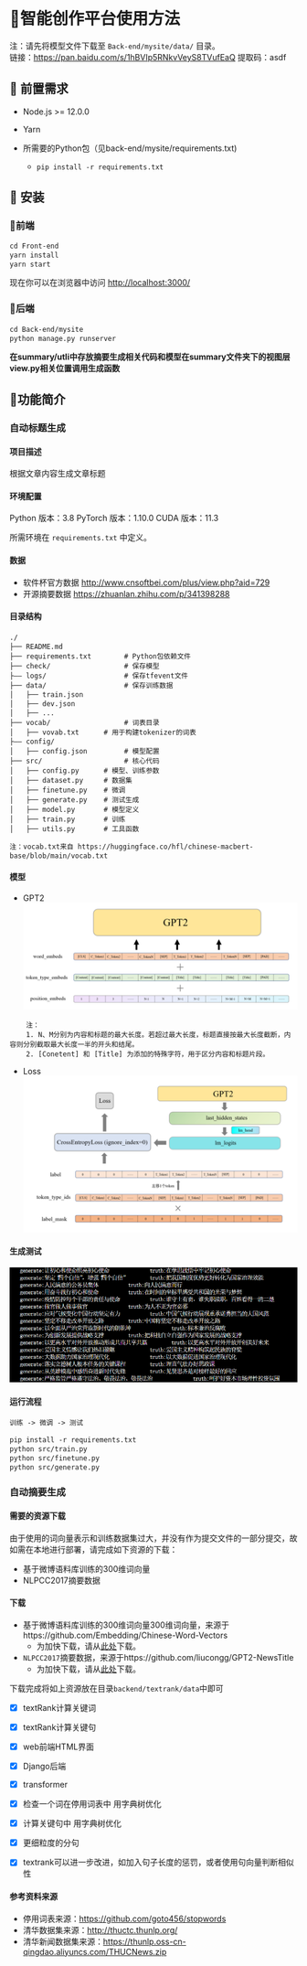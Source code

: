 # 🚀智能创作平台使用方法

注：请先将模型文件下载至 `Back-end/mysite/data/` 目录。<br>链接：https://pan.baidu.com/s/1hBVIp5RNkvVeyS8TVufEaQ  提取码：asdf

## 🎒 前置需求

- Node.js >= 12.0.0

- Yarn

- 所需要的Python包（见back-end/mysite/requirements.txt)

  - ```shell
    pip install -r requirements.txt
    ```

## 🍔 安装

### 🍟前端

```shell
cd Front-end
yarn install
yarn start
```

现在你可以在浏览器中访问 <http://localhost:3000/>

### 🍟后端

```shell
cd Back-end/mysite
python manage.py runserver
```

**在summary/utli中存放摘要生成相关代码和模型在summary文件夹下的视图层view.py相关位置调用生成函数**

## 🚀功能简介

### 自动标题生成

#### 项目描述

根据文章内容生成文章标题

#### 环境配置

Python 版本：3.8
PyTorch 版本：1.10.0
CUDA 版本：11.3

所需环境在 `requirements.txt` 中定义。

#### 数据

* 软件杯官方数据 http://www.cnsoftbei.com/plus/view.php?aid=729
* 开源摘要数据 https://zhuanlan.zhihu.com/p/341398288

#### 目录结构

```
./
├── README.md
├── requirements.txt        # Python包依赖文件 
├── check/                  # 保存模型
├—— logs/                   # 保存tfevent文件
├── data/                   # 保存训练数据
│   ├── train.json
│   ├── dev.json
│   ├── ...
├── vocab/                  # 词表目录
│   ├── vovab.txt      # 用于构建tokenizer的词表
├—— config/   
│   ├── config.json         # 模型配置
├── src/                    # 核心代码
│   ├── config.py      # 模型、训练参数
│   ├── dataset.py     # 数据集
│   ├── finetune.py    # 微调
│   ├── generate.py    # 测试生成
│   ├── model.py       # 模型定义
│   ├── train.py       # 训练
│   ├── utils.py       # 工具函数
```

```
注：vocab.txt来自 https://huggingface.co/hfl/chinese-macbert-base/blob/main/vocab.txt
```

#### 模型

* GPT2
  ![](./imgs/model.png)

```
    注：
    1. N、M分别为内容和标题的最大长度。若超过最大长度，标题直接按最大长度截断，内容则分别截取最大长度一半的开头和结尾。  
    2. [Conetent] 和 [Title] 为添加的特殊字符，用于区分内容和标题片段。
```

* Loss
  ![](./imgs/loss.png)

#### 生成测试

![](./imgs/test.png)

#### 运行流程

```shell
训练 -> 微调 -> 测试
```

```shell
pip install -r requirements.txt
python src/train.py
python src/finetune.py
python src/generate.py 
```

### 自动摘要生成

#### 需要的资源下载

由于使用的词向量表示和训练数据集过大，并没有作为提交文件的一部分提交，故如需在本地进行部署，请完成如下资源的下载：

+ 基于微博语料库训练的$300$维词向量
+ NLPCC2017摘要数据

#### 下载

* 基于微博语料库训练的$300$维词向量$300$维词向量，来源于https://github.com/Embedding/Chinese-Word-Vectors
  * 为加快下载，请从[此处](http://image-hosting-404.oss-cn-beijing.aliyuncs.com/source/sgns.weibo.word.zip)下载。
* `NLPCC2017`摘要数据，来源于https://github.com/liucongg/GPT2-NewsTitle
  * 为加快下载，请从[此处](http://image-hosting-404.oss-cn-beijing.aliyuncs.com/source/nlpcc_data.json)下载。

下载完成将如上资源放在目录`backend/textrank/data`中即可

- [x] textRank计算关键词
- [x] textRank计算关键句
- [x] web前端HTML界面
- [x] Django后端
- [x] transformer

- [x] 检查一个词在停用词表中 用字典树优化
- [x] 计算关键句中 用字典树优化
- [x] 更细粒度的分句
- [x] textrank可以进一步改进，如加入句子长度的惩罚，或者使用句向量判断相似性


#### 参考资料来源

* 停用词表来源：https://github.com/goto456/stopwords
* 清华数据集来源：http://thuctc.thunlp.org/
* 清华新闻数据集来源：https://thunlp.oss-cn-qingdao.aliyuncs.com/THUCNews.zip



